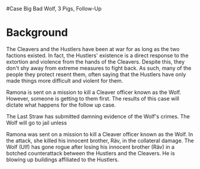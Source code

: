 #Case Big Bad Wolf, 3 Pigs, Follow-Up
# Background

The Cleavers and the Hustlers have been at war for as long as the two factions existed. In fact, the Hustlers' existence is a direct response to the extortion and violence from the hands of the Cleavers. Despite this, they don't shy away from extreme measures to fight back. As such, many of the people they protect resent them, often saying that the Hustlers have only made things more difficult and violent for them.

Ramona is sent on a mission to kill a Cleaver officer known as the Wolf. However, someone is getting to them first. The results of this case will dictate what happens for the follow up case.

The Last Straw has submitted damning evidence of the Wolf's crimes. The Wolf will go to jail unless 

Ramona was sent on a mission to kill a Cleaver officer known as the Wolf. In the attack, she killed his innocent brother, Räv, in the collateral damage.
The Wolf (Ulf) has gone rogue after losing his innocent brother (Räv) in a botched counterattack between the Hustlers and the Cleavers. He is blowing up buildings affiliated to the Hustlers.